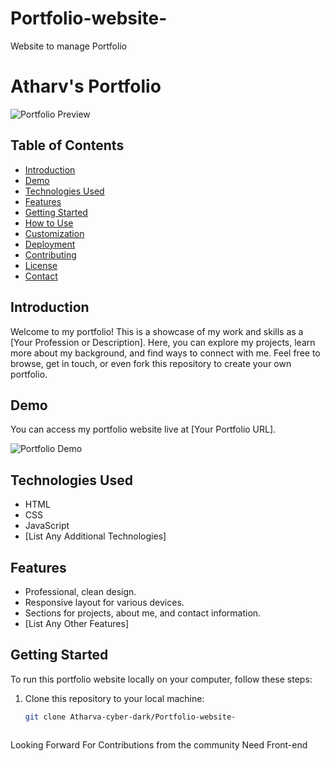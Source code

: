 # Portfolio-website-
Website to manage Portfolio

# Atharv's Portfolio

![Portfolio Preview](./screenshot.png)

## Table of Contents
- [Introduction](#introduction)
- [Demo](#demo)
- [Technologies Used](#technologies-used)
- [Features](#features)
- [Getting Started](#getting-started)
- [How to Use](#how-to-use)
- [Customization](#customization)
- [Deployment](#deployment)
- [Contributing](#contributing)
- [License](#license)
- [Contact](#contact)

## Introduction

Welcome to my portfolio! This is a showcase of my work and skills as a [Your Profession or Description]. Here, you can explore my projects, learn more about my background, and find ways to connect with me. Feel free to browse, get in touch, or even fork this repository to create your own portfolio.

## Demo

You can access my portfolio website live at [Your Portfolio URL].

![Portfolio Demo](./demo.gif)

## Technologies Used

- HTML
- CSS
- JavaScript
- [List Any Additional Technologies]

## Features

- Professional, clean design.
- Responsive layout for various devices.
- Sections for projects, about me, and contact information.
- [List Any Other Features]

## Getting Started

To run this portfolio website locally on your computer, follow these steps:

1. Clone this repository to your local machine:
   ```bash
   git clone Atharva-cyber-dark/Portfolio-website-



Looking Forward For Contributions from the community
Need Front-end 
